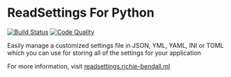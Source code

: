 # ReadSettings For Python

[![Build Status](https://img.shields.io/travis/Richienb/readsettings-python/master.svg?style=for-the-badge)](https://travis-ci.org/Richienb/readsettings-python)
[![Code Quality](https://www.codefactor.io/repository/github/richienb/readsettings-python/badge?style=for-the-badge)](https://www.codefactor.io/repository/github/richienb/readsettings-python)

Easily manage a customized settings file in JSON, YML, YAML, INI or TOML which you can use for storing all of the settings for your application

For more information, visit [readsettings.richie-bendall.ml](https://readsettings.richie-bendall.ml/)
